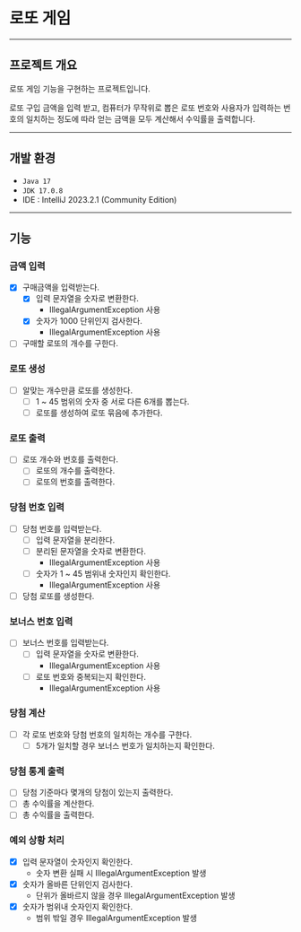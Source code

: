 # 로또 게임

---

## 프로젝트 개요

로또 게임 기능을 구현하는 프로젝트입니다.

로또 구입 금액을 입력 받고, 컴퓨터가 무작위로 뽑은 로또 번호와 사용자가
입력하는 번호의 일치하는 정도에 따라 얻는 금액을 모두 계산해서 수익률을 출력합니다.

---

## 개발 환경

- ```Java 17```
- ```JDK 17.0.8```
- IDE : IntelliJ 2023.2.1 (Community Edition)

---

## 기능

### 금액 입력

- [x] 구매금액을 입력받는다.
    - [x] 입력 문자열을 숫자로 변환한다.
        - IllegalArgumentException 사용
    - [x] 숫자가 1000 단위인지 검사한다.
        - IllegalArgumentException 사용
- [ ] 구매할 로또의 개수를 구한다.

### 로또 생성

- [ ] 알맞는 개수만큼 로또를 생성한다.
    - [ ] 1 ~ 45 범위의 숫자 중 서로 다른 6개를 뽑는다.
    - [ ] 로또를 생성하여 로또 묶음에 추가한다.

### 로또 출력

- [ ] 로또 개수와 번호를 출력한다.
    - [ ] 로또의 개수를 출력한다.
    - [ ] 로또의 번호를 출력한다.

### 당첨 번호 입력

- [ ] 당첨 번호를 입력받는다.
    - [ ] 입력 문자열을 분리한다.
    - [ ] 분리된 문자열을 숫자로 변환한다.
        - IllegalArgumentException 사용
    - [ ] 숫자가 1 ~ 45 범위내 숫자인지 확인한다.
        - IllegalArgumentException 사용
- [ ] 당첨 로또를 생성한다.

### 보너스 번호 입력

- [ ] 보너스 번호를 입력받는다.
    - [ ] 입력 문자열을 숫자로 변환한다.
        - IllegalArgumentException 사용
    - [ ] 로또 번호와 중복되는지 확인한다.
        - IllegalArgumentException 사용

### 당첨 계산

- [ ] 각 로또 번호와 당첨 번호의 일치하는 개수를 구한다.
    - [ ] 5개가 일치할 경우 보너스 번호가 일치하는지 확인한다.

### 당첨 통계 출력

- [ ] 당첨 기준마다 몇개의 당첨이 있는지 출력한다.
- [ ] 총 수익률을 계산한다.
- [ ] 총 수익률을 출력한다.

### 예외 상황 처리

- [x] 입력 문자열이 숫자인지 확인한다.
    - 숫자 변환 실패 시 IllegalArgumentException 발생
- [x] 숫자가 올바른 단위인지 검사한다.
    - 단위가 올바르지 않을 경우 IllegalArgumentException 발생
- [x] 숫자가 범위내 숫자인지 확인한다.
    - 범위 밖일 경우 IllegalArgumentException 발생